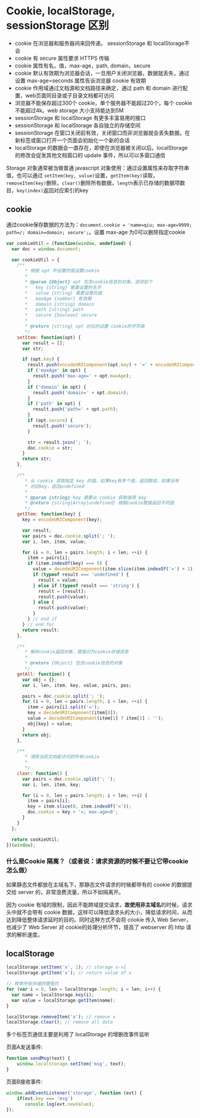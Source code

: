# Cookie, localStorage, sessionStorage 区别

* cookie 在浏览器和服务器间来回传递。 sessionStorage 和 localStorage不会
* cookie 有 secure 属性要求 HTTPS 传输
* cookie 属性有名，值，max-age，path, domain，secure
* cookie 默认有效期为浏览器会话，一旦用户关闭浏览器，数据就丢失，通过设置 max-age=seconds 属性告诉浏览器 cookie 有效期
* cookie 作用域通过文档源和文档路径来确定，通过 path 和 domain 进行配置，web页面同目录或子目录文档都可访问
* 浏览器不能保存超过300个 cookie，单个服务器不能超过20个，每个 cookie 不能超过4k。web storage 大小支持能达到5M
* sessionStorage 和 localStorage 有更多丰富易用的接口
* sessionStorage 和 localStorage 各自独立的存储空间
* sessionStorage 在窗口关闭前有效，关闭窗口而非浏览器就会丢失数据。在新标签或窗口打开一个页面会初始化一个新的会话
* localStorage 的数据会一直存在，即使在浏览器被关闭以后。localStorage 的修改会促发其他文档窗口的 update 事件，所以可以多窗口通信

Storage 对象通常被当做普通 javascript 对象使用：通过设置属性来存取字符串值，也可以通过 `setItem(key, value)`设置，`getItem(key)`读取，`removeItem(key)`删除，`clear()`删除所有数据，`length`表示已存储的数据项数目，`key(index)`返回对应索引的key

## cookie

通过cookie保存数据的方法为：`document.cookie = 'name=qiu; max-age=9999; path=/; domain=domain; secure';`。设置 max-age 为0可以删除指定cookie

```javascript
var cookieUtil = (function(window, undefined) {
  var doc = window.document;

  var cookieUtil = {
    /**
       * 根据 opt 中设置的值设置cookie
       *
       * @param {Object} opt 包含cookie信息的对象，选项如下
       *   key {string} 需要设置的名字
       *   value {string} 需要设置的值
       *   maxAge {number} 有效期
       *   domain {string} domain
       *   path {string} path
       *   secure {boolean} secure
       *
       * @return {string} opt 对应的设置 cookie的字符串
       */
    setItem: function(opt) {
      var result = [];
      var str;

      if (opt.key) {
        result.push(encodeURIComponent(opt.key) + '=' + encodeURIComponent(opt.value));
        if ('maxAge' in opt) {
          result.push('max-age=' + opt.maxAge);
        }
        if ('domain' in opt) {
          result.push('domain=' + opt.domain);
        }
        if ('path' in opt) {
          result.push('path=' + opt.path);
        }
        if (opt.secure) {
          result.push('secure');
        }

        str = result.join('; ');
        doc.cookie = str;
      }
      return str;
    },

    /**
       * 从 cookie 读取指定 key 的值，如果key有多个值，返回数组，如果没有
       * 对应key，返回undefined
       *
       * @param {string} key 需要从 cookie 获取值得 key
       * @return {string|Array|undefined} 根据cookie数据返回不同值
       */
    getItem: function(key) {
      key = encodeURIComponent(key);

      var result;
      var pairs = doc.cookie.split('; ');
      var i, len, item, value;

      for (i = 0, len = pairs.length; i < len; ++i) {
        item = pairs[i];
        if (item.indexOf(key) === 0) {
          value = decodeURIComponent(item.slice(item.indexOf('=') + 1));
          if (typeof result === 'undefined') {
            result = value;
          } else if (typeof result === 'string') {
            result = [result];
            result.push(value);
          } else {
            result.push(value);
          }
        } // end if
      } // end for
      return result;
    },

    /**
       * 解析cookie返回对象，键值对为cookie存储信息
       *
       * @return {Object} 包含cookie信息的对象
       */
    getAll: function() {
      var obj = {};
      var i, len, item, key, value, pairs, pos;

      pairs = doc.cookie.split('; ');
      for (i = 0, len = pairs.length; i < len; ++i) {
        item = pairs[i].split('=');
        key = decodeURIComponent(item[0]);
        value = decodeURIComponent(item[1] ? item[1] : '');
        obj[key] = value;
      }
      return obj;
    },

    /**
       * 清除当前文档能访问的所有cookie
       *
       */
    clear: function() {
      var pairs = doc.cookie.split('; ');
      var i, len, item, key;

      for (i = 0, len = pairs.length; i < len; ++i) {
        item = pairs[i];
        key = item.slice(0, item.indexOf('='));
        doc.cookie = key + '=; max-age=0';
      }
    }
  };

  return cookieUtil;
})(window);
```

### 什么是Cookie 隔离？（或者说：请求资源的时候不要让它带cookie怎么做）

如果静态文件都放在主域名下，那静态文件请求的时候都带有的 cookie 的数据提交给 server 的，非常浪费流量，所以不如隔离开。

因为 cookie 有域的限制，因此不能跨域提交请求，**故使用非主域名**的时候，请求头中就不会带有 cookie 数据，这样可以降低请求头的大小，降低请求时间，从而达到降低整体请求延时的目的。同时这种方式不会将 cookie 传入 Web Server，也减少了 Web Server 对 cookie的处理分析环节，提高了 webserver 的 http 请求的解析速度。

## localStorage

```javascript
localStorage.setItem('x', 1); // storage x->1
localStorage.getItem('x'); // return value of x

// 枚举所有存储的键值对
for (var i = 0, len = localStorage.length; i < len; i++) {
  var name = localStorage.key(i);
  var value = localStorage.getItem(name);
}

localStorage.removeItem('x'); // remove x
localStorage.clear(); // remove all data
```

多个标签页通信主要是利用了 localStorage 的增删改事件监听

页面A发送事件:

```javascript
function sendMsg(text) {
    window.localStorage.setItem('msg', text);
}
```

页面B接收事件:

```javascript
window.addEventListener('storage', function (evt) {
    if(evt.key === 'msg')
       console.log(evt.newValue);
});
```